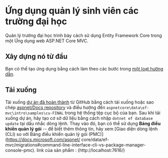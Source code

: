 # Ứng dụng quản lý sinh viên các trường đại học

Quản lý trường đại học trình bày cách sử dụng Entity Framework Core trong một
Ứng dụng web ASP.NET Core MVC.

## Xây dựng nó từ đầu

Bạn có thể tạo ứng dụng bằng cách làm theo các bước trong [một loạt hướng dẫn](https://docs.asp.net/en/latest/data/ef-mvc/intro.html).

## Tải xuống

Tải xuống [dự án đã hoàn thành](https://github.com/Mikeofsmile/Students_Management) từ GitHub bằng cách tải xuống hoặc sao chép [aspnet/Docs repository](https://github.com/aspnet/Docs) và điều hướng đến `aspnetcore\data\ef-mvc\intro\samples\cu-FINAL` trong hệ thống tệp cục bộ của bạn. Sau khi tải xuống dự án, hãy tạo cơ sở dữ liệu bằng cách nhập `dotnet ef database update` tại dấu nhắc dòng lệnh. Thay vào đó, bạn có thể sử dụng **Bảng điều khiển quản lý gói** -- để biết thêm thông tin, hãy xem [Giao diện dòng lệnh (CLI) so với Bảng điều khiển quản lý gói (PMC)](https://docs.microsoft.com/aspnet/ core/data/ef-mvc/migrations#command-line-interface-cli-vs-package-manager-console-pmc).
link của sản phẩm : (http://localhost:7616/)
